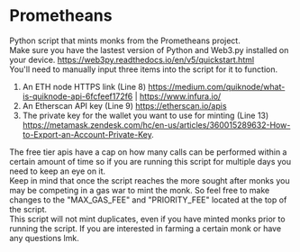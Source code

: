 # Prometheans
Python script that mints monks from the Prometheans project.  
Make sure you have the lastest version of Python and Web3.py installed on your device. https://web3py.readthedocs.io/en/v5/quickstart.html  
You'll need to manually input three items into the script for it to function.  
1) An ETH node HTTPS link (Line 8) https://medium.com/quiknode/what-is-quiknode-api-6fcfeef172f6 | https://www.infura.io/  
2) An Etherscan API key (Line 9) https://etherscan.io/apis
3) The private key for the wallet you want to use for minting (Line 13) https://metamask.zendesk.com/hc/en-us/articles/360015289632-How-to-Export-an-Account-Private-Key.  


The free tier apis have a cap on how many calls can be performed within a certain amount of time so if you are running this script for multiple days you need to keep an eye on it.  
Keep in mind that once the script reaches the more sought after monks you may be competing in a gas war to mint the monk. So feel free to make changes to the "MAX_GAS_FEE" and "PRIORITY_FEE" located at the top of the script.  
This script will not mint duplicates, even if you have minted monks prior to running the script. If you are interested in farming a certain monk or have any questions lmk.
